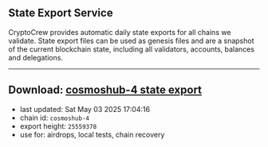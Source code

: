 ## State Export Service
CryptoCrew provides automatic daily state exports for all chains we validate. State export files can be used as genesis files and are a snapshot of the current blockchain state, including all validators, accounts, balances and delegations.

---
**Download: [cosmoshub-4 state export](https://dl-eu2.ccvalidators.com/SERVICE/cosmoshub/cosmoshub-4_export_25559378.json)**
---

- last updated: Sat May 03 2025 17:04:16
- chain id: `cosmoshub-4`
- export height: `25559378`
- use for: airdrops, local tests, chain recovery
